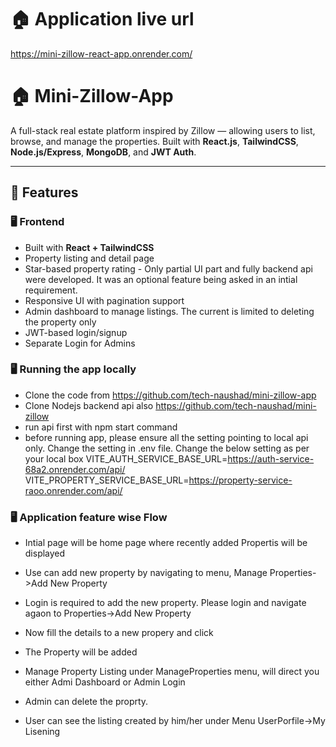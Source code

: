 # 🏠 Application live url
https://mini-zillow-react-app.onrender.com/

# 🏠 Mini-Zillow-App

A full-stack real estate platform inspired by Zillow — allowing users to list, browse, and manage the properties. Built with **React.js**, **TailwindCSS**, **Node.js/Express**, **MongoDB**, and **JWT Auth**.

---

## 🚀 Features

### 🖥 Frontend
- Built with **React + TailwindCSS**
- Property listing and detail page
- Star-based property rating -  Only partial UI part and fully backend api were developed. It was an optional feature being asked in an intial requirement. 
- Responsive UI with pagination support
- Admin dashboard to manage listings. The current is limited to deleting the property only
- JWT-based login/signup
- Separate Login for Admins

 ### 🖥 Running the app locally 
  - Clone the code from https://github.com/tech-naushad/mini-zillow-app 
  - Clone Nodejs backend api also https://github.com/tech-naushad/mini-zillow
  - run api first with npm start command
  - before running app, please ensure all the setting pointing to local api only. Change the setting in .env file. Change the below setting as per your local box
  VITE_AUTH_SERVICE_BASE_URL=https://auth-service-68a2.onrender.com/api/
  VITE_PROPERTY_SERVICE_BASE_URL=https://property-service-raoo.onrender.com/api/

 ### 🖥 Application feature wise Flow

   - Intial page will be home page where recently added Propertis will be displayed
   - Use can add new property by navigating to menu, Manage Properties->Add New Property 
   - Login is required to add the new property. Please login and navigate agaon to Properties->Add New Property
   - Now fill the details to a new propery and click 
   - The Property will be added
   - Manage Property Listing under ManageProperties menu, will direct you either Admi Dashboard or Admin Login 
   - Admin can delete the proprty.
 
   - User can see the listing created by him/her under Menu UserPorfile->My Lisening
